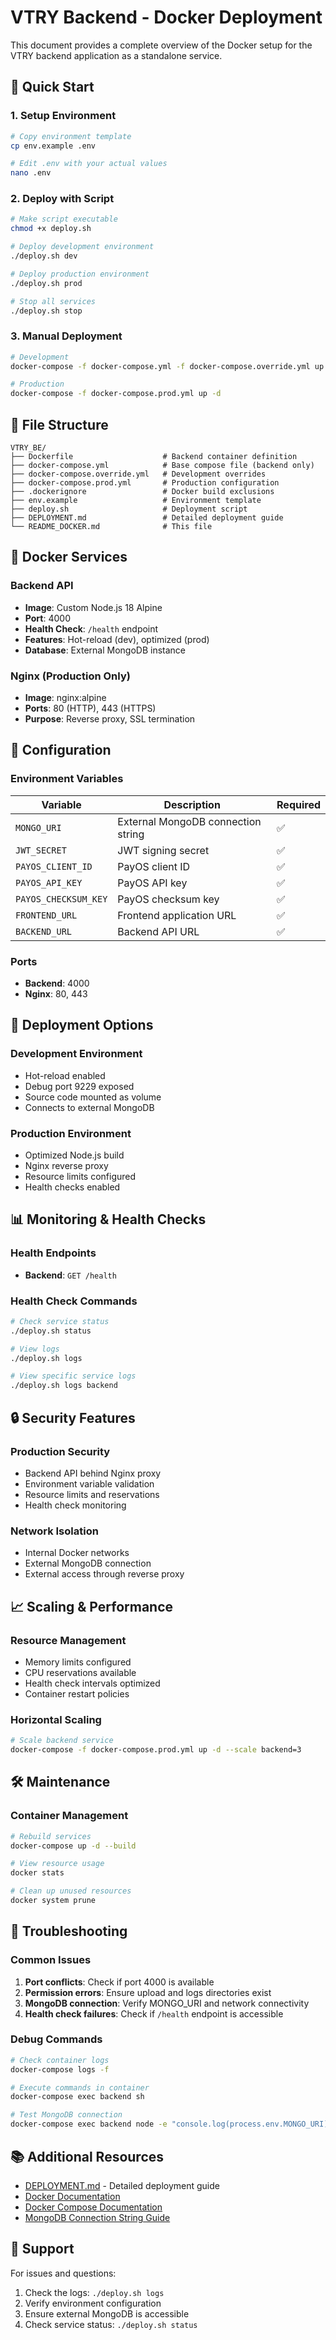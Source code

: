 # VTRY Backend - Docker Deployment

This document provides a complete overview of the Docker setup for the VTRY backend application as a standalone service.

## 🚀 Quick Start

### 1. Setup Environment
```bash
# Copy environment template
cp env.example .env

# Edit .env with your actual values
nano .env
```

### 2. Deploy with Script
```bash
# Make script executable
chmod +x deploy.sh

# Deploy development environment
./deploy.sh dev

# Deploy production environment
./deploy.sh prod

# Stop all services
./deploy.sh stop
```

### 3. Manual Deployment
```bash
# Development
docker-compose -f docker-compose.yml -f docker-compose.override.yml up -d

# Production
docker-compose -f docker-compose.prod.yml up -d
```

## 📁 File Structure

```
VTRY_BE/
├── Dockerfile                    # Backend container definition
├── docker-compose.yml            # Base compose file (backend only)
├── docker-compose.override.yml   # Development overrides
├── docker-compose.prod.yml       # Production configuration
├── .dockerignore                 # Docker build exclusions
├── env.example                   # Environment template
├── deploy.sh                     # Deployment script
├── DEPLOYMENT.md                 # Detailed deployment guide
└── README_DOCKER.md              # This file
```

## 🐳 Docker Services

### Backend API
- **Image**: Custom Node.js 18 Alpine
- **Port**: 4000
- **Health Check**: `/health` endpoint
- **Features**: Hot-reload (dev), optimized (prod)
- **Database**: External MongoDB instance

### Nginx (Production Only)
- **Image**: nginx:alpine
- **Ports**: 80 (HTTP), 443 (HTTPS)
- **Purpose**: Reverse proxy, SSL termination

## 🔧 Configuration

### Environment Variables
| Variable | Description | Required |
|----------|-------------|----------|
| `MONGO_URI` | External MongoDB connection string | ✅ |
| `JWT_SECRET` | JWT signing secret | ✅ |
| `PAYOS_CLIENT_ID` | PayOS client ID | ✅ |
| `PAYOS_API_KEY` | PayOS API key | ✅ |
| `PAYOS_CHECKSUM_KEY` | PayOS checksum key | ✅ |
| `FRONTEND_URL` | Frontend application URL | ✅ |
| `BACKEND_URL` | Backend API URL | ✅ |

### Ports
- **Backend**: 4000
- **Nginx**: 80, 443

## 🚀 Deployment Options

### Development Environment
- Hot-reload enabled
- Debug port 9229 exposed
- Source code mounted as volume
- Connects to external MongoDB

### Production Environment
- Optimized Node.js build
- Nginx reverse proxy
- Resource limits configured
- Health checks enabled

## 📊 Monitoring & Health Checks

### Health Endpoints
- **Backend**: `GET /health`

### Health Check Commands
```bash
# Check service status
./deploy.sh status

# View logs
./deploy.sh logs

# View specific service logs
./deploy.sh logs backend
```

## 🔒 Security Features

### Production Security
- Backend API behind Nginx proxy
- Environment variable validation
- Resource limits and reservations
- Health check monitoring

### Network Isolation
- Internal Docker networks
- External MongoDB connection
- External access through reverse proxy

## 📈 Scaling & Performance

### Resource Management
- Memory limits configured
- CPU reservations available
- Health check intervals optimized
- Container restart policies

### Horizontal Scaling
```bash
# Scale backend service
docker-compose -f docker-compose.prod.yml up -d --scale backend=3
```

## 🛠️ Maintenance

### Container Management
```bash
# Rebuild services
docker-compose up -d --build

# View resource usage
docker stats

# Clean up unused resources
docker system prune
```

## 🚨 Troubleshooting

### Common Issues
1. **Port conflicts**: Check if port 4000 is available
2. **Permission errors**: Ensure upload and logs directories exist
3. **MongoDB connection**: Verify MONGO_URI and network connectivity
4. **Health check failures**: Check if `/health` endpoint is accessible

### Debug Commands
```bash
# Check container logs
docker-compose logs -f

# Execute commands in container
docker-compose exec backend sh

# Test MongoDB connection
docker-compose exec backend node -e "console.log(process.env.MONGO_URI)"
```

## 📚 Additional Resources

- [DEPLOYMENT.md](./DEPLOYMENT.md) - Detailed deployment guide
- [Docker Documentation](https://docs.docker.com/)
- [Docker Compose Documentation](https://docs.docker.com/compose/)
- [MongoDB Connection String Guide](https://docs.mongodb.com/manual/reference/connection-string/)

## 🤝 Support

For issues and questions:
1. Check the logs: `./deploy.sh logs`
2. Verify environment configuration
3. Ensure external MongoDB is accessible
4. Check service status: `./deploy.sh status` 